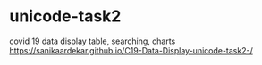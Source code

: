 # unicode-task2
covid 19 data display
table, searching, charts
https://sanikaardekar.github.io/C19-Data-Display-unicode-task2-/
